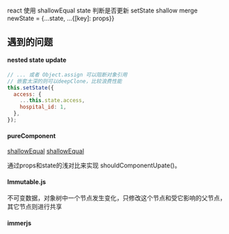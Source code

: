 ## 
react 使用 shallowEqual state 判断是否更新
setState shallow merge newState = {...state, ...{[key]: props}}
## 遇到的问题

#### nested state update
```js
// ... 或者 Object.assign 可以阻断对象引用
// 嵌套太深的则可以deepClone，比较浪费性能
this.setState({
  access: {
    ...this.state.access,
    hospital_id: 1,
  },
});
```
#### pureComponent 
[shallowEqual](https://github.com/facebook/fbjs/blob/c69904a511b900266935168223063dd8772dfc40/packages/fbjs/src/core/shallowEqual.js#L39)
[shallowEqual](./shallowEqual.js)

通过props和state的浅对比来实现 shouldComponentUpate()。

#### Immutable.js
不可变数据，对象树中一个节点发生变化，只修改这个节点和受它影响的父节点，其它节点则进行共享
#### immerjs

